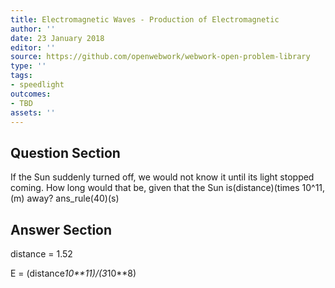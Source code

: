 ```yaml
---
title: Electromagnetic Waves - Production of Electromagnetic
author: ''
date: 23 January 2018
editor: ''
source: https://github.com/openwebwork/webwork-open-problem-library
type: ''
tags:
- speedlight
outcomes:
- TBD
assets: ''
---
```


## Question Section 

If the Sun suddenly turned off, we would not know it until its light stopped coming. How long would that be, given that the Sun is(distance)(times 10^11,(m) away?
ans_rule(40)(s)


## Answer Section

distance = 1.52

E = (distance*10**11)/(3*10**8)
